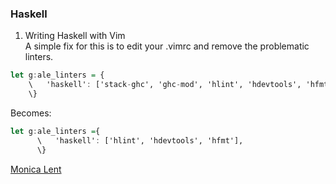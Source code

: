 ### Haskell
1. Writing Haskell with Vim  
A simple fix for this is to edit your .vimrc and remove the problematic linters.
```haskell
let g:ale_linters = {
    \   'haskell': ['stack-ghc', 'ghc-mod', 'hlint', 'hdevtools', 'hfmt'],
    \}
```
Becomes:
```haskell
let g:ale_linters ={
      \   'haskell': ['hlint', 'hdevtools', 'hfmt'],
      \}
```
[Monica Lent](https://monicalent.com/blog/2017/11/19/haskell-in-vim/)
